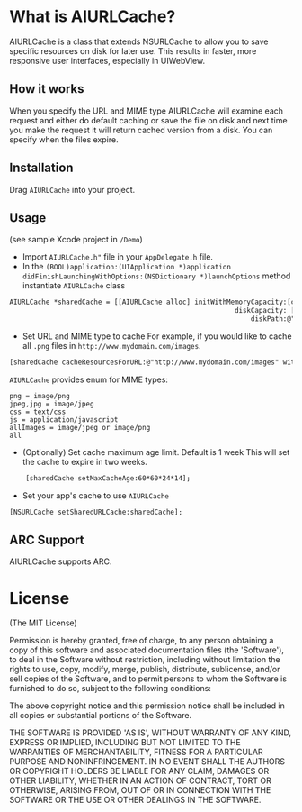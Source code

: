 # What is AIURLCache?

AIURLCache is a class that extends NSURLCache to allow you to save specific resources on disk for later use. This results in
faster, more responsive user interfaces, especially in UIWebView.

## How it works 

When you specify the URL and MIME type AIURLCache will examine each request and either do default caching or save the file on disk
and next time you make the request it will return cached version from a disk. You can specify when the files expire. 

## Installation

Drag ```AIURLCache``` into your project. 

## Usage

(see sample Xcode project in ```/Demo```)

* Import ```AIURLCache.h"``` file in your ```AppDelegate.h``` file.
* In the ```(BOOL)application:(UIApplication *)application didFinishLaunchingWithOptions:(NSDictionary *)launchOptions``` method 
instantiate ```AIURLCache``` class
```html
AIURLCache *sharedCache = [[AIURLCache alloc] initWithMemoryCapacity:[capacityInBytes] 
											            diskCapacity: [capacityInBytes] 
											                diskPath:@"[directoryName]"];
```
* Set URL and MIME type to cache
For example, if you would like to cache all ```.png``` files in ```http://www.mydomain.com/images```. 
```html
[sharedCache cacheResourcesForURL:@"http://www.mydomain.com/images" withMIMEType:png];
```

```AIURLCache``` provides enum for MIME types: 
```
png = image/png
jpeg,jpg = image/jpeg
css = text/css
js = application/javascript
allImages = image/jpeg or image/png 
all
```

* (Optionally) Set cache maximum age limit. Default is 1 week
This will set the cache to expire in two weeks. 
```html
    [sharedCache setMaxCacheAge:60*60*24*14];
```
* Set your app's cache to use ```AIURLCache```
```html
[NSURLCache setSharedURLCache:sharedCache];
```

## ARC Support

AIURLCache supports ARC. 

# License

(The MIT License)

Permission is hereby granted, free of charge, to any person obtaining
a copy of this software and associated documentation files (the
'Software'), to deal in the Software without restriction, including
without limitation the rights to use, copy, modify, merge, publish,
distribute, sublicense, and/or sell copies of the Software, and to
permit persons to whom the Software is furnished to do so, subject to
the following conditions:

The above copyright notice and this permission notice shall be
included in all copies or substantial portions of the Software.

THE SOFTWARE IS PROVIDED 'AS IS', WITHOUT WARRANTY OF ANY KIND,
EXPRESS OR IMPLIED, INCLUDING BUT NOT LIMITED TO THE WARRANTIES OF
MERCHANTABILITY, FITNESS FOR A PARTICULAR PURPOSE AND NONINFRINGEMENT.
IN NO EVENT SHALL THE AUTHORS OR COPYRIGHT HOLDERS BE LIABLE FOR ANY
CLAIM, DAMAGES OR OTHER LIABILITY, WHETHER IN AN ACTION OF CONTRACT,
TORT OR OTHERWISE, ARISING FROM, OUT OF OR IN CONNECTION WITH THE
SOFTWARE OR THE USE OR OTHER DEALINGS IN THE SOFTWARE.